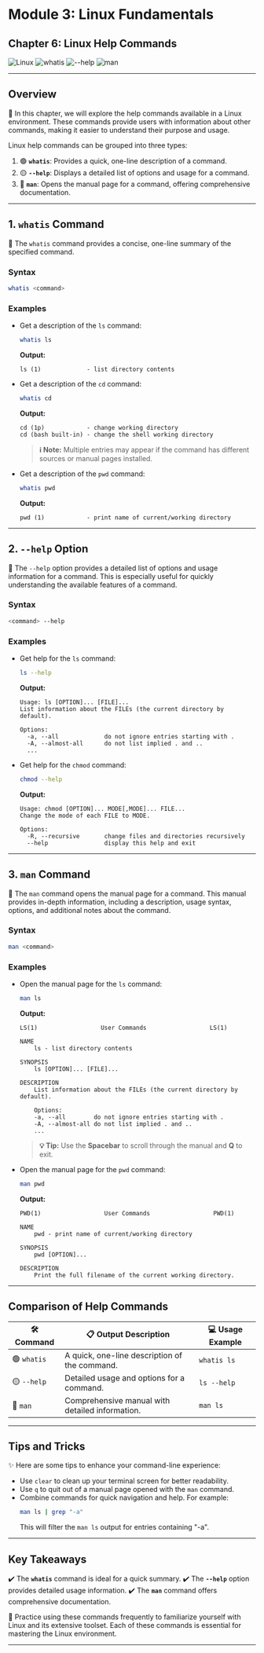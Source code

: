 # **Module 3: Linux Fundamentals**

## **Chapter 6: Linux Help Commands**

![Linux](https://img.shields.io/badge/Linux-Fundamentals-green) ![whatis](https://img.shields.io/badge/Command-whatis-blue) ![--help](https://img.shields.io/badge/Command---help-orange) ![man](https://img.shields.io/badge/Command-man-purple)

---

## **Overview**

📖 In this chapter, we will explore the help commands available in a Linux environment. These commands provide users with information about other commands, making it easier to understand their purpose and usage.

Linux help commands can be grouped into three types:

1. 🟢 **`whatis`**: Provides a quick, one-line description of a command.
2. 🟡 **`--help`**: Displays a detailed list of options and usage for a command.
3. 🔵 **`man`**: Opens the manual page for a command, offering comprehensive documentation.

---

## **1. `whatis` Command**

🔎 The `whatis` command provides a concise, one-line summary of the specified command.

### **Syntax**
```bash
whatis <command>
```

### **Examples**

- Get a description of the `ls` command:
  ```bash
  whatis ls
  ```
  **Output:**
  ```
  ls (1)             - list directory contents
  ```

- Get a description of the `cd` command:
  ```bash
  whatis cd
  ```
  **Output:**
  ```
  cd (1p)            - change working directory
  cd (bash built-in) - change the shell working directory
  ```
  > **ℹ️ Note:** Multiple entries may appear if the command has different sources or manual pages installed.

- Get a description of the `pwd` command:
  ```bash
  whatis pwd
  ```
  **Output:**
  ```
  pwd (1)            - print name of current/working directory
  ```

---

## **2. `--help` Option**

📝 The `--help` option provides a detailed list of options and usage information for a command. This is especially useful for quickly understanding the available features of a command.

### **Syntax**
```bash
<command> --help
```

### **Examples**

- Get help for the `ls` command:
  ```bash
  ls --help
  ```
  **Output:**
  ```
  Usage: ls [OPTION]... [FILE]...
  List information about the FILEs (the current directory by default).

  Options:
    -a, --all             do not ignore entries starting with .
    -A, --almost-all      do not list implied . and ..
    ...
  ```

- Get help for the `chmod` command:
  ```bash
  chmod --help
  ```
  **Output:**
  ```
  Usage: chmod [OPTION]... MODE[,MODE]... FILE...
  Change the mode of each FILE to MODE.

  Options:
    -R, --recursive       change files and directories recursively
    --help                display this help and exit
  ```

---

## **3. `man` Command**

📜 The `man` command opens the manual page for a command. This manual provides in-depth information, including a description, usage syntax, options, and additional notes about the command.

### **Syntax**
```bash
man <command>
```

### **Examples**

- Open the manual page for the `ls` command:
  ```bash
  man ls
  ```
  **Output:**
  ```
  LS(1)                  User Commands                  LS(1)

  NAME
      ls - list directory contents

  SYNOPSIS
      ls [OPTION]... [FILE]...

  DESCRIPTION
      List information about the FILEs (the current directory by default).

      Options:
      -a, --all        do not ignore entries starting with .
      -A, --almost-all do not list implied . and ..
      ...
  ```
  > **💡 Tip:** Use the **Spacebar** to scroll through the manual and **Q** to exit.

- Open the manual page for the `pwd` command:
  ```bash
  man pwd
  ```
  **Output:**
  ```
  PWD(1)                  User Commands                  PWD(1)

  NAME
      pwd - print name of current/working directory

  SYNOPSIS
      pwd [OPTION]...

  DESCRIPTION
      Print the full filename of the current working directory.
  ```

---

## **Comparison of Help Commands**

| 🛠 **Command**    | 📋 **Output Description**                         | 💻 **Usage Example** |
|-------------------|--------------------------------------------------|----------------------|
| 🟢 `whatis`       | A quick, one-line description of the command.    | `whatis ls`          |
| 🟡 `--help`       | Detailed usage and options for a command.        | `ls --help`          |
| 🔵 `man`          | Comprehensive manual with detailed information. | `man ls`             |

---

## **Tips and Tricks**

✨ Here are some tips to enhance your command-line experience:

- Use `clear` to clean up your terminal screen for better readability.
- Use `q` to quit out of a manual page opened with the `man` command.
- Combine commands for quick navigation and help. For example:
  ```bash
  man ls | grep "-a"
  ```
  This will filter the `man ls` output for entries containing "-a".

---

## **Key Takeaways**

✔️ The **`whatis`** command is ideal for a quick summary.
✔️ The **`--help`** option provides detailed usage information.
✔️ The **`man`** command offers comprehensive documentation.

📌 Practice using these commands frequently to familiarize yourself with Linux and its extensive toolset. Each of these commands is essential for mastering the Linux environment.

---
